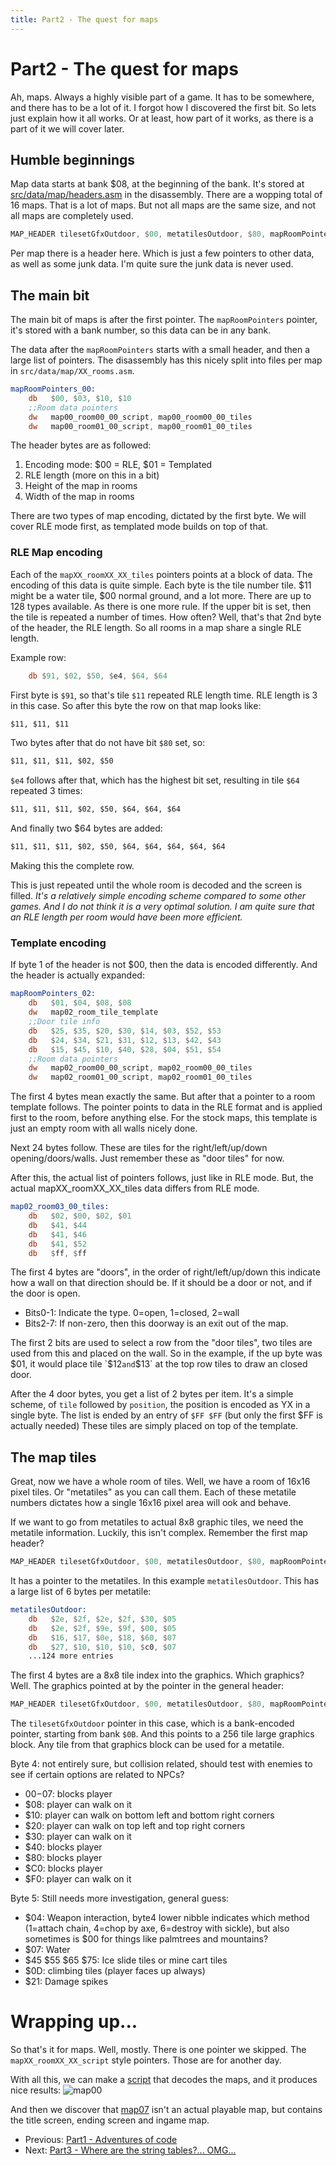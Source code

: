```yaml
---
title: Part2 - The quest for maps
---
```


# Part2 - The quest for maps

Ah, maps. Always a highly visible part of a game. It has to be somewhere, and there has to be a lot of it. I forgot how I discovered the first bit.
So lets just explain how it all works. Or at least, how part of it works, as there is a part of it we will cover later.

## Humble beginnings

Map data starts at bank $08, at the beginning of the bank. It's stored at [src/data/map/headers.asm](https://github.com/daid/FFA-Disassembly/blob/master/src/data/map/headers.asm) in the disassembly.
There are a wopping total of 16 maps. That is a lot of maps. But not all maps are the same size, and not all maps are completely used.
```asm
MAP_HEADER tilesetGfxOutdoor, $00, metatilesOutdoor, $80, mapRoomPointers_00, $d7, $3c
```
Per map there is a header here. Which is just a few pointers to other data, as well as some junk data. I'm quite sure the junk data is never used.

## The main bit

The main bit of maps is after the first pointer. The `mapRoomPointers` pointer, it's stored with a bank number, so this data can be in any bank.

The data after the `mapRoomPointers` starts with a small header, and then a large list of pointers. The disassembly has this nicely split into files per map in `src/data/map/XX_rooms.asm`.

```asm
mapRoomPointers_00:
    db   $00, $03, $10, $10
    ;;Room data pointers
    dw   map00_room00_00_script, map00_room00_00_tiles
    dw   map00_room01_00_script, map00_room01_00_tiles
```

The header bytes are as followed:
1. Encoding mode: $00 = RLE, $01 = Templated
2. RLE length (more on this in a bit)
3. Height of the map in rooms
4. Width of the map in rooms

There are two types of map encoding, dictated by the first byte. We will cover RLE mode first, as templated mode builds on top of that.

### RLE Map encoding

Each of the `mapXX_roomXX_XX_tiles` pointers points at a block of data. The encoding of this data is quite simple. Each byte is the tile number tile.
$11 might be a water tile, $00 normal ground, and a lot more. There are up to 128 types available. As there is one more rule. If the upper bit is set,
then the tile is repeated a number of times. How often? Well, that's that 2nd byte of the header, the RLE length. So all rooms in a map share a single RLE length.

Example row:
```asm
    db $91, $02, $50, $e4, $64, $64
```
First byte is `$91`, so that's tile `$11` repeated RLE length time. RLE length is 3 in this case. So after this byte the row on that map looks like:
```asm
$11, $11, $11
```
Two bytes after that do not have bit `$80` set, so:
```asm
$11, $11, $11, $02, $50
```
`$e4` follows after that, which has the highest bit set, resulting in tile `$64` repeated 3 times:
```asm
$11, $11, $11, $02, $50, $64, $64, $64
```
And finally two $64 bytes are added:
```asm
$11, $11, $11, $02, $50, $64, $64, $64, $64, $64
```
Making this the complete row.

This is just repeated until the whole room is decoded and the screen is filled. *It's a relatively simple encoding scheme compared to some other games. And I do not think it is a very optimal solution. I am quite sure that an RLE length per room would have been more efficient.*

### Template encoding

If byte 1 of the header is not $00, then the data is encoded differently. And the header is actually expanded:
```asm
mapRoomPointers_02:
    db   $01, $04, $08, $08
    dw   map02_room_tile_template
    ;;Door tile info
    db   $25, $35, $20, $30, $14, $03, $52, $53
    db   $24, $34, $21, $31, $12, $13, $42, $43
    db   $15, $45, $10, $40, $28, $04, $51, $54
    ;;Room data pointers
    dw   map02_room00_00_script, map02_room00_00_tiles
    dw   map02_room01_00_script, map02_room01_00_tiles
```
The first 4 bytes mean exactly the same. But after that a pointer to a room template follows. The pointer points to data in the RLE format and is applied first to the room, before anything else. For the stock maps, this template is just an empty room with all walls nicely done.

Next 24 bytes follow. These are tiles for the right/left/up/down opening/doors/walls. Just remember these as "door tiles" for now.

After this, the actual list of pointers follows, just like in RLE mode. But, the actual mapXX_roomXX_XX_tiles data differs from RLE mode.
```asm
map02_room03_00_tiles:
    db   $02, $00, $02, $01
    db   $41, $44
    db   $41, $46
    db   $41, $52
    db   $ff, $ff
```
The first 4 bytes are "doors", in the order of right/left/up/down this indicate how a wall on that direction should be. If it should be a door or not, and if the door is open.

* Bits0-1: Indicate the type. 0=open, 1=closed, 2=wall
* Bits2-7: If non-zero, then this doorway is an exit out of the map.

The first 2 bits are used to select a row from the "door tiles", two tiles are used from this and placed on the wall. So in the example, if the up byte was $01, it would place tile `$12` and `$13` at the top row tiles to draw an closed door.

After the 4 door bytes, you get a list of 2 bytes per item. It's a simple scheme, of `tile` followed by `position`, the position is encoded as YX in a single byte. The list is ended by an entry of `$FF $FF` (but only the first $FF is actually needed) These tiles are simply placed on top of the template.

## The map tiles

Great, now we have a whole room of tiles. Well, we have a room of 16x16 pixel tiles. Or "metatiles" as you can call them. Each of these metatile numbers dictates how a single 16x16 pixel area will ook and behave.

If we want to go from metatiles to actual 8x8 graphic tiles, we need the metatile information. Luckily, this isn't complex. Remember the first map header? 
```asm
MAP_HEADER tilesetGfxOutdoor, $00, metatilesOutdoor, $80, mapRoomPointers_00, $d7, $3c
```
It has a pointer to the metatiles. In this example `metatilesOutdoor`. This has a large list of 6 bytes per metatile:
```asm
metatilesOutdoor:
    db   $2e, $2f, $2e, $2f, $30, $05
    db   $2e, $2f, $9e, $9f, $00, $05
    db   $16, $17, $0e, $18, $60, $07
    db   $27, $10, $10, $10, $c0, $07
    ...124 more entries
```

The first 4 bytes are a 8x8 tile index into the graphics. Which graphics? Well. The graphics pointed at by the pointer in the general header:
```asm
MAP_HEADER tilesetGfxOutdoor, $00, metatilesOutdoor, $80, mapRoomPointers_00, $d7, $3c
```
The `tilesetGfxOutdoor` pointer in this case, which is a bank-encoded pointer, starting from bank `$0B`. And this points to a 256 tile large graphics block. Any tile from that graphics block can be used for a metatile.

Byte 4: not entirely sure, but collision related, should test with enemies to see if certain options are related to NPCs?
* $00-$07: blocks player
* $08: player can walk on it
* $10: player can walk on bottom left and bottom right corners
* $20: player can walk on top left and top right corners
* $30: player can walk on it
* $40: blocks player
* $80: blocks player
* $C0: blocks player
* $F0: player can walk on it

Byte 5: Still needs more investigation, general guess:
* $04: Weapon interaction, byte4 lower nibble indicates which method (1=attach chain, 4=chop by axe, 6=destroy with sickle), but also sometimes is $00 for things like palmtrees and mountains?
* $07: Water
* $45 $55 $65 $75: Ice slide tiles or mine cart tiles
* $0D: climbing tiles (player faces up always)
* $21: Damage spikes

# Wrapping up...

So that's it for maps. Well, mostly. There is one pointer we skipped. The `mapXX_roomXX_XX_script` style pointers. Those are for another day.

With all this, we can make a [script](https://github.com/daid/FFA-Disassembly/blob/master/tools/mapExport.py) that decodes the maps, and it produces nice results:
![map00](img/map00.png)

And then we discover that [map07](img/map07.png) isn't an actual playable map, but contains the title screen, ending screen and ingame map.

* Previous: [Part1 - Adventures of code](part1)
* Next: [Part3 - Where are the string tables?... OMG...](part3)
